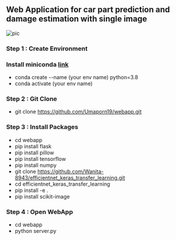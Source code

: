 ## Web Application for car part prediction and damage estimation with single image 

![pic](pj.jpg)  


### Step 1 : Create Environment 
### Install miniconda [link](https://docs.conda.io/en/latest/miniconda.html#)
 - conda create --name (your env name) python=3.8
 - conda activate (your env name)
### Step 2 : Git Clone 
 - git clone https://github.com/Umaporn19/webapp.git
### Step 3 : Install Packages
 - cd webapp
 - pip install flask
 - pip install pillow
 - pip install tensorflow
 - pip install numpy
 - git clone https://github.com/Wanita-8943/efficientnet_keras_transfer_learning.git
 - cd efficientnet_keras_transfer_learning
 - pip install -e .
 - pip install scikit-image
 ### Step 4 : Open WebApp
 - cd webapp
 - python server.py
 
